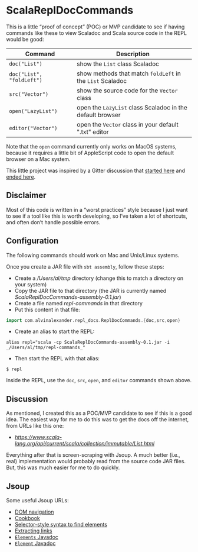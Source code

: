 # ScalaReplDocCommands

This is a little “proof of concept” (POC) or MVP candidate
to see if having commands like these to view Scaladoc
and Scala source code in the REPL would be good:

| Command                   | Description  |
| ------------------------- | ------------- |
| `doc("List")`             | show the `List` class Scaladoc |
| `doc("List", "foldLeft")` | show methods that match `foldLeft` in the `List` Scaladoc |
| `src("Vector")`           | show the source code for the `Vector` class |
| `open("LazyList")`        | open the `LazyList` class Scaladoc in the default browser |
| `editor("Vector")`        | open the `Vector` class in your default ".txt" editor |

Note that the `open` command currently only works on MacOS systems, because it requires a little bit of AppleScript code to open the default browser on a Mac system.

This little project was inspired by a Gitter discussion that
[started here](https://gitter.im/lampepfl/dotty?at=5fac172ddc70b5159a06e74d)
and [ended here](https://gitter.im/lampepfl/dotty?at=5fac2e86c6fe0131d4ec65a6).


## Disclaimer

Most of this code is written in a “worst practices” style because I just
want to see if a tool like this is worth developing, so I’ve taken a lot
of shortcuts, and often don’t handle possible errors.


## Configuration

The following commands should work on Mac and Unix/Linux systems.

Once you create a JAR file with `sbt assembly`, follow these steps:

- Create a _/Users/al/tmp_ directory (change this to match a directory on your system)
- Copy the JAR file to that directory (the JAR is currently named _ScalaReplDocCommands-assembly-0.1.jar_)
- Create a file named _repl-commands_ in that directory
- Put this content in that file:

```scala
import com.alvinalexander.repl_docs.ReplDocCommands.{doc,src,open}
```

- Create an alias to start the REPL:

````
alias repl="scala -cp ScalaReplDocCommands-assembly-0.1.jar -i _/Users/al/tmp/repl-commands_"
````

- Then start the REPL with that alias:

````
$ repl
````

Inside the REPL, use the `doc`, `src`, `open`, and `editor` commands shown above.


## Discussion

As mentioned, I created this as a POC/MVP candidate to see if this is a good idea. The easiest way for me to do this was to get the docs off the internet, from URLs like this one:

- _https://www.scala-lang.org/api/current/scala/collection/immutable/List.html_

Everything after that is screen-scraping with Jsoup. A much better (i.e., real) implementation would probably read from the source code JAR files. But, this was much easier for me to do quickly.


## Jsoup

Some useful Jsoup URLs:

- [DOM navigation](https://jsoup.org/cookbook/extracting-data/dom-navigation)
- [Cookbook](https://jsoup.org/cookbook/)
- [Selector-style syntax to find elements](https://jsoup.org/cookbook/extracting-data/selector-syntax)
- [Extracting links](https://jsoup.org/cookbook/extracting-data/example-list-links)
- [`Elements` Javadoc](https://jsoup.org/apidocs/org/jsoup/select/Elements.html)
- [`Element` Javadoc](https://jsoup.org/apidocs/org/jsoup/nodes/Element.html)

